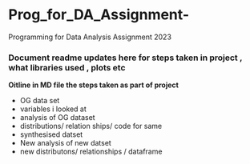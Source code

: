 # Prog_for_DA_Assignment-
Programming for Data Analysis Assignment 2023
### Document readme updates here for steps taken in project , what libraries used , plots etc


**Oitline in MD file the steps taken as part of project**
 -  OG data set 
 - variables i looked at 
 - analysis of OG dataset 
 - distributions/ relation ships/ code for same 
 -  synthesised datset
 - New analysis of new datset
 - new distributons/ relationships / dataframe
